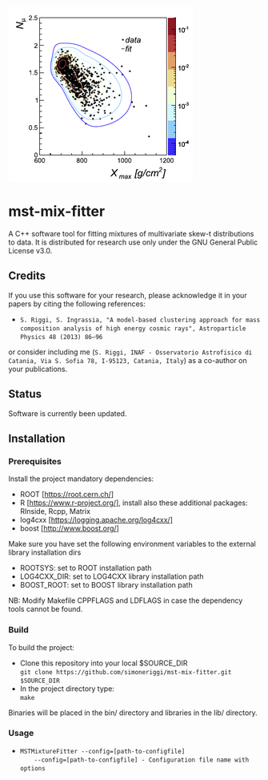 <p align="left">
  <img src="share/logo.png" alt="Sample outputs"/>
</p>

# mst-mix-fitter
A C++ software tool for fitting mixtures of multivariate skew-t distributions to data. It is distributed for research use only under the GNU General Public License v3.0.

## **Credits**
If you use this software for your research, please acknowledge it in your papers by citing the following references:

* `S. Riggi, S. Ingrassia, "A model-based clustering approach for mass composition analysis of high energy cosmic rays", Astroparticle Physics 48 (2013) 86–96`

or consider including me (`S. Riggi, INAF - Osservatorio Astrofisico di Catania, Via S. Sofia 78, I-95123, Catania, Italy`)
as a co-author on your publications.

## **Status**
Software is currently been updated.

## **Installation**  

### **Prerequisites**
Install the project mandatory dependencies:  
* ROOT [https://root.cern.ch/]
* R [https://www.r-project.org/], install also these additional packages: RInside, Rcpp, Matrix
* log4cxx [https://logging.apache.org/log4cxx/]
* boost [http://www.boost.org/]

Make sure you have set the following environment variables to the external library installation dirs 
* ROOTSYS: set to ROOT installation path
* LOG4CXX_DIR: set to LOG4CXX library installation path
* BOOST_ROOT: set to BOOST library installation path

NB: Modify Makefile CPPFLAGS and LDFLAGS in case the dependency tools cannot be found.

### **Build**
To build the project:

* Clone this repository into your local $SOURCE_DIR    
  ```git clone https://github.com/simoneriggi/mst-mix-fitter.git $SOURCE_DIR```    
* In the project directory type:    
  ```make```  

Binaries will be placed in the bin/ directory and libraries in the lib/ directory.

### **Usage**
* ```MSTMixtureFitter --config=[path-to-configfile]```    
&nbsp;&nbsp;&nbsp;&nbsp;&nbsp;&nbsp;&nbsp;```--config=[path-to-configfile] - Configuration file name with options```    
